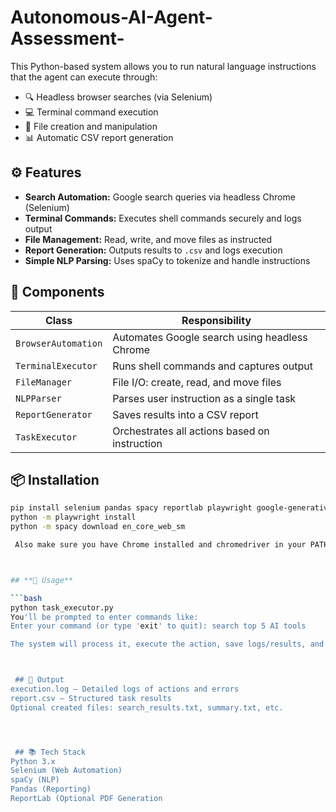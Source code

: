 # Autonomous-AI-Agent-Assessment-
This Python-based system allows you to run natural language instructions that the agent can execute through:
- 🔍 Headless browser searches (via Selenium)
- 💻 Terminal command execution
- 📁 File creation and manipulation
- 📊 Automatic CSV report generation

## ⚙️ Features

- **Search Automation:** Google search queries via headless Chrome (Selenium)
- **Terminal Commands:** Executes shell commands securely and logs output
- **File Management:** Read, write, and move files as instructed
- **Report Generation:** Outputs results to `.csv` and logs execution
- **Simple NLP Parsing:** Uses spaCy to tokenize and handle instructions

## 🧱 Components

| Class             | Responsibility                                  |
|------------------|--------------------------------------------------|
| `BrowserAutomation` | Automates Google search using headless Chrome |
| `TerminalExecutor` | Runs shell commands and captures output        |
| `FileManager`       | File I/O: create, read, and move files        |
| `NLPParser`         | Parses user instruction as a single task      |
| `ReportGenerator`   | Saves results into a CSV report               |
| `TaskExecutor`      | Orchestrates all actions based on instruction |



## 📦 Installation

```bash
pip install selenium pandas spacy reportlab playwright google-generativeai
python -m playwright install
python -m spacy download en_core_web_sm

 Also make sure you have Chrome installed and chromedriver in your PATH.



## **🚀 Usage**

```bash
python task_executor.py
You'll be prompted to enter commands like:
Enter your command (or type 'exit' to quit): search top 5 AI tools

The system will process it, execute the action, save logs/results, and generate a report.



 ## 📝 Output
execution.log — Detailed logs of actions and errors
report.csv — Structured task results
Optional created files: search_results.txt, summary.txt, etc.




 ## 📚 Tech Stack
Python 3.x
Selenium (Web Automation)
spaCy (NLP)
Pandas (Reporting)
ReportLab (Optional PDF Generation



